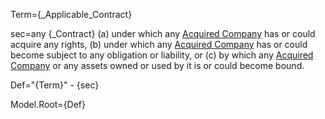 Term={_Applicable_Contract}

sec=any {_Contract} (a) under which any <a href="#SPA.Def.Acquired_Companies.Def" class="definedterm">Acquired Company</a> has or could acquire any rights, (b) under which any <a href="#SPA.Def.Acquired_Companies.Def" class="definedterm">Acquired Company</a> has or could become subject to any obligation or liability, or (c) by which any <a href="#SPA.Def.Acquired_Companies.Def" class="definedterm">Acquired Company</a> or any assets owned or used by it is or could become bound.

Def="{Term}" - {sec}

Model.Root={Def}
